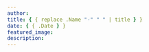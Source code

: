 ```yaml
---
author:
title: { { replace .Name "-" " " | title } }
date: { { .Date } }
featured_image:
description:
---
```

